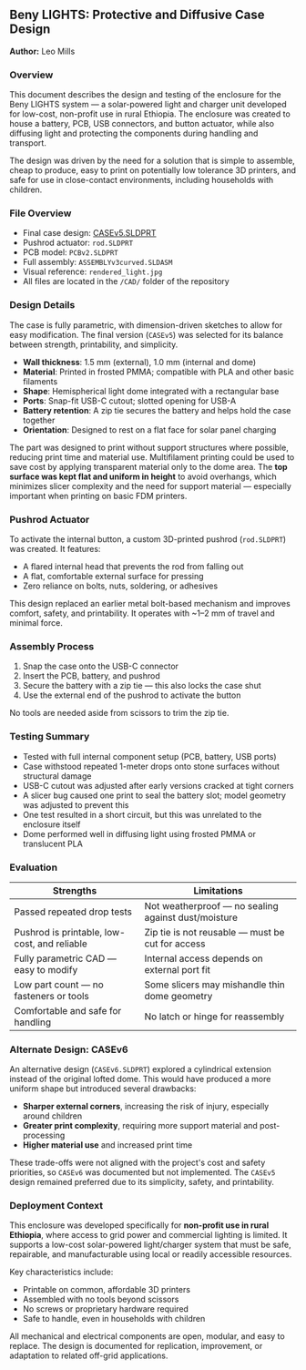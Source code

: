 ## Beny LIGHTS: Protective and Diffusive Case Design  
**Author:** Leo Mills  

### Overview

This document describes the design and testing of the enclosure for the Beny LIGHTS system — a solar-powered light and charger unit developed for low-cost, non-profit use in rural Ethiopia. The enclosure was created to house a battery, PCB, USB connectors, and button actuator, while also diffusing light and protecting the components during handling and transport.

The design was driven by the need for a solution that is simple to assemble, cheap to produce, easy to print on potentially low tolerance 3D printers, and safe for use in close-contact environments, including households with children.

### File Overview

- Final case design: [CASEv5.SLDPRT](CAD/CASEv5.SLDPRT)  
- Pushrod actuator: `rod.SLDPRT`  
- PCB model: `PCBv2.SLDPRT`  
- Full assembly: `ASSEMBLYv3curved.SLDASM`  
- Visual reference: `rendered_light.jpg`  
- All files are located in the `/CAD/` folder of the repository  

### Design Details

The case is fully parametric, with dimension-driven sketches to allow for easy modification. The final version (`CASEv5`) was selected for its balance between strength, printability, and simplicity.

- **Wall thickness**: 1.5 mm (external), 1.0 mm (internal and dome)
- **Material**: Printed in frosted PMMA; compatible with PLA and other basic filaments
- **Shape**: Hemispherical light dome integrated with a rectangular base
- **Ports**: Snap-fit USB-C cutout; slotted opening for USB-A
- **Battery retention**: A zip tie secures the battery and helps hold the case together
- **Orientation**: Designed to rest on a flat face for solar panel charging

The part was designed to print without support structures where possible, reducing print time and material use. Multifilament printing could be used to save cost by applying transparent material only to the dome area. The **top surface was kept flat and uniform in height** to avoid overhangs, which minimizes slicer complexity and the need for support material — especially important when printing on basic FDM printers.

### Pushrod Actuator

To activate the internal button, a custom 3D-printed pushrod (`rod.SLDPRT`) was created. It features:

- A flared internal head that prevents the rod from falling out
- A flat, comfortable external surface for pressing
- Zero reliance on bolts, nuts, soldering, or adhesives

This design replaced an earlier metal bolt-based mechanism and improves comfort, safety, and printability. It operates with ~1–2 mm of travel and minimal force.

### Assembly Process

1. Snap the case onto the USB-C connector  
2. Insert the PCB, battery, and pushrod  
3. Secure the battery with a zip tie — this also locks the case shut  
4. Use the external end of the pushrod to activate the button

No tools are needed aside from scissors to trim the zip tie.

### Testing Summary

- Tested with full internal component setup (PCB, battery, USB ports)
- Case withstood repeated 1-meter drops onto stone surfaces without structural damage
- USB-C cutout was adjusted after early versions cracked at tight corners
- A slicer bug caused one print to seal the battery slot; model geometry was adjusted to prevent this
- One test resulted in a short circuit, but this was unrelated to the enclosure itself
- Dome performed well in diffusing light using frosted PMMA or translucent PLA

### Evaluation

| Strengths                                    | Limitations                                         |
|----------------------------------------------|-----------------------------------------------------|
| Passed repeated drop tests                   | Not weatherproof — no sealing against dust/moisture |
| Pushrod is printable, low-cost, and reliable | Zip tie is not reusable — must be cut for access    |
| Fully parametric CAD — easy to modify        | Internal access depends on external port fit        |
| Low part count — no fasteners or tools       | Some slicers may mishandle thin dome geometry       |
| Comfortable and safe for handling            | No latch or hinge for reassembly                    |

### Alternate Design: CASEv6

An alternative design (`CASEv6.SLDPRT`) explored a cylindrical extension instead of the original lofted dome. This would have produced a more uniform shape but introduced several drawbacks:

- **Sharper external corners**, increasing the risk of injury, especially around children
- **Greater print complexity**, requiring more support material and post-processing
- **Higher material use** and increased print time

These trade-offs were not aligned with the project's cost and safety priorities, so `CASEv6` was documented but not implemented. The `CASEv5` design remained preferred due to its simplicity, safety, and printability.

### Deployment Context

This enclosure was developed specifically for **non-profit use in rural Ethiopia**, where access to grid power and commercial lighting is limited. It supports a low-cost solar-powered light/charger system that must be safe, repairable, and manufacturable using local or readily accessible resources.

Key characteristics include:

- Printable on common, affordable 3D printers
- Assembled with no tools beyond scissors
- No screws or proprietary hardware required
- Safe to handle, even in households with children

All mechanical and electrical components are open, modular, and easy to replace. The design is documented for replication, improvement, or adaptation to related off-grid applications.
